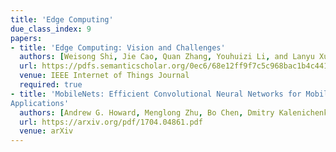 ```yaml
---
title: 'Edge Computing'
due_class_index: 9
papers:
- title: 'Edge Computing: Vision and Challenges'
  authors: [Weisong Shi, Jie Cao, Quan Zhang, Youhuizi Li, and Lanyu Xu]
  url: https://pdfs.semanticscholar.org/0ec6/68e12ff9f7c5c968bac1b4c441320d190fa6.pdf
  venue: IEEE Internet of Things Journal
  required: true
- title: 'MobileNets: Efficient Convolutional Neural Networks for Mobile Vision
Applications'
  authors: [Andrew G. Howard, Menglong Zhu, Bo Chen, Dmitry Kalenichenko, Weijun Wang, Tobias Weyand, Marco Andreetto, Hartwig Adam]
  url: https://arxiv.org/pdf/1704.04861.pdf
  venue: arXiv
---
```

